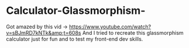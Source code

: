 # Calculator-Glassmorphism-
Got amazed by this vid -> https://www.youtube.com/watch?v=sBJmRD7kNTk&amp;t=608s  And I tried to recreate this glassmorphism calculator just for fun and to test my front-end dev skills.

